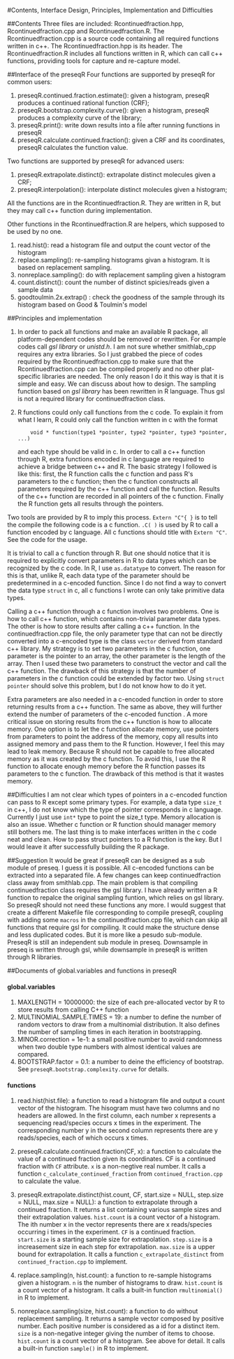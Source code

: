 #Contents, Interface Design, Principles, Implementation and  Difficulties

##Contents
Three files are included: Rcontinuedfraction.hpp, Rcontinuedfraction.cpp and 
Rcontinuedfraction.R. The Rcontinuedfraction.cpp is a source code containing 
all required functions written in c++. The Rcontinuedfraction.hpp is its 
header. The Rcontinuedfraction.R includes all functions written in R, which 
can call c++ functions, providing tools for capture and re-capture model.

##Interface of the preseqR
Four functions are supported by preseqR for common users:

  1.  preseqR.continued.fraction.estimate(): given a histogram, preseqR produces 
	  a continued rational function (CRF);
  2.  preseqR.bootstrap.complexity.curve(): given a histogram, preseqR produces
	  a complexity curve of the library;
  3.  preseqR.print(): write down results into a file after running functions
	  in preseqR
  4.  preseqR.calculate.continued.fraction(): given a CRF and its coordinates, 
      preseqR calculates the function value.

Two functions are supported by preseqR for advanced users:

  1.  preseqR.extrapolate.distinct(): extrapolate distinct molecules given a CRF;
  2.  preseqR.interpolation(): interpolate distinct molecules given a histogram;

All the functions are in the Rcontinuedfraction.R. They are written in R, but they 
may call c++ function during implementation.

Other functions in the Rcontinuedfraction.R are helpers, which supposed to be 
used by no one.

  1.  read.hist(): read a histogram file and output the count vector of 
	  the histogram
  2.  replace.sampling(): re-sampling histograms givan a histogram. It is based
	  on replacement sampling. 
  3.  nonreplace.sampling(): do with replacement sampling given a histogram
  4.  count.distinct(): count the number of distinct spicies/reads given
	  a sample data
  5.  goodtoulmin.2x.extrap() : check the goodness of the sample through its 
	  histogram based on Good & Toulmin's model

##Principles and implementation

1.	In order to pack all functions and make an available R package, all 
	platform-dependent codes should be removed or rewritten. For example codes call 
	*gsl library* or *unistd.h*. I am not sure whether smithlab_cpp requires any extra 
	libraries. So I just grabbed the piece of codes required by the
	Rcontinuedfraction.cpp to make sure that the Rcontinuedfraction.cpp can be 
	compiled properly and no other plat-specific libraries are needed. The only reason
	I do it this way is that it is simple and easy. We can discuss about how to 
	design. The sampling function based on *gsl library* has been rewritten in R 
	language. Thus gsl is not a required library for continuedfraction class.

2.	R functions could only call functions from the c code. To explain it from 
	what I learn, R could only call the function written in c with the format
	```
		void * function(type1 *pointer, type2 *pointer, type3 *pointer, ...)
	```
	and each type should be valid in c. In order to call a c++ function through R, 
	extra functions encoded in c language are required to achieve a bridge between
	c++ and R. The basic strategy I followed is like this: first, the R function calls
	the c function and pass R's parameters to the c function; then the c function 
	constructs all parameters required by the c++ function and call the function. 
	Results of the c++ function are recorded in all pointers of the c function. 
	Finally the R function gets all results through the pointers. 

Two tools are provided by R to imply this process. ```Extern "C"{ }``` is to
tell the compile the following code is a c function. ```.C( )``` is used by R
to call a function encoded by c language. All c functions should title with 
```Extern "C"```. See the code for the usage. 

It is trivial to call a c function through R. But one should notice that it is 
required to explicitly convert parameters in R to data types which can be 
recognized by the c code. In R, I use ```as.datatype``` to convert. The reason
for this is that, unlike R, each data type of the parameter should be 
predetermined in a c-encoded function. Since I do not find a way to convert 
the data type `struct` in c, all c functions I wrote can only take primitive 
data types.

Calling a c++ function through a c function involves two problems. One is how to
call c++ function, which contains non-trivial parameter data types. The other is
how to store results after calling a c++ function. In the continuedfraction.cpp
file, the only parameter type that can not be directly converted into a c-encoded 
type is the class ```vector``` derived from standard c++ library. My strategy is 
to set two parameters in the c function, one parameter is the pointer to an 
array, the other parameter is the length of the array. Then I used these two 
parameters to construct the vector and call the c++ function. The drawback of 
this strategy is that the number of parameters in the c function could be 
extended by factor two. Using ```struct pointer``` should solve this problem, but
I do not know how to do it yet. 

Extra parameters are also needed in a c-encoded function in order to store 
returning results from a c++ function. The same as above, they will further 
extend the number of parameters of the c-encoded function . A more critical 
issue on storing results from the c++ function is how to allocate memory. One
option is to let the c function allocate memory, use pointers from parameters to
point the address of the memory, copy all results into assigned memory and pass
them to the R function. However, I feel this may lead to leak memory. Because R
should not be capable to free allocated memory as it was created by the c 
function. To avoid this, I use the R function to allocate enough memory before 
the R function passes its parameters to the c function. The drawback of this 
method is that it wastes memory.

##Difficulties
I am not clear which types of pointers in a c-encoded function can pass to R 
except some primary types. For example, a data type `size_t` in c++, I do not 
know which the type of pointer corresponds in c language. Currently I just use
`int*` type to point the size_t type. Memory allocation is also an issue. 
Whether c function or R function should manager memory still bothers me. The last
thing is to make interfaces written in the c code neat and clean. How to pass 
struct pointers to a R function is the key. But I would leave it after 
successfully building the R package. 

##Suggestion
It would be great if preseqR can be designed as a sub module of preseq. I guess 
it is possible. All c-encoded functions can be extracted into a separated file. 
A few changes can keep continuedfraction class away from smithlab.cpp. The main 
problem is that compiling continuedfraction class requires the gsl library. I
have already written a R function to repalce the original sampling funtion, 
which relies on gsl library. So preseqR should not need these functions any more.
I would suggest that create a different Makefile file corresponding to compile 
preseqR, coupling with adding some `macros` in the continuedfraction.cpp file, 
which can skip all functions that require gsl for compiling. It could make the 
structure dense and less duplicated codes. But it is more like a pesudo 
sub-module. PreseqR is still an independent sub module in preseq. 
Downsample in preseq is written through gsl, while downsample in preseqR is 
written through R libraries. 

##Documents of global.variables and functions in preseqR

#### global.variables

  1.  MAXLENGTH = 10000000: the size of each pre-allocated vector by R to store
      results from calling C++ function
  2.  MULTINOMIAL.SAMPLE.TIMES = 19: a number to define the number of random
      vectors to draw from a multinomial distribution. It also defines the number
	  of sampling times in each iteration in bootstrapping. 
  3.  MINOR.correction = 1e-1: a small positive number to avoid randomness when
      two double type numbers with almost identical values are compared.
  4.  BOOTSTRAP.factor = 0.1: a number to deine the efficiency of bootstrap. See
      `preseqR.bootstrap.complexity.curve` for details.

#### functions

  1.  read.hist(hist.file): a function to read a histogram file and output a 
	  count vector of the histogram. The hisogram must have two columns and no 
	  headers are allowed. In the first column, each number x represents a 
	  sequencing read/species occurs x times in the experiment. The corresponding
	  number y in the second column represents there are y reads/species, each 
	  of which occurs x times.
  2.  preseqR.calculate.continued.fraction(CF, x): a function to calculate the
	  value of a continued fraction given its coordinates. CF is a continued
	  fraction with `CF` attribute. `x` is a non-negtive real number. It calls 
	  a function ```c_calculate_continued_fraction``` from `continued_fraction.cpp`
	  to calculate the value.
  3.  preseqR.extrapolate.distinct(hist.count, CF, start.size = NULL, step.size = NULL, 
	  max.size = NULL): a function to extrapolate through a continued fraction.
	  It returns a list containing various sample sizes and their extrapolation 
	  values. `hist.count` is a count vector of a histogram. The ith number x in
      the vector represents there are x reads/species occurring i times in the 
	  experiment. `CF` is a continued fraction. `start.size` is a starting 
	  sample size for extrapolation. `step.size` is a increasement size in each 
	  step for extrapolation. `max.size` is a upper bound for extrapolation. It
	  calls a function `c_extrapolate_distinct` from `continued_fraction.cpp` to
	  implement.
  4.  replace.sampling(n, hist.count): a function to re-sample histograms given 
	  a histogram. `n` is the number of histograms to draw. `hist.count` is a 
	  count vector of a histogram. It calls a built-in function `rmultinomial()`
	  in R to implement.

  5.  nonreplace.sampling(size, hist.count): a function to do without replacement 
	  sampling. It returns a sample vector composed by positive number. Each 
	  positive number is considered as a id for a distinct item. `size` is a 
	  non-negative integer giving the number of items to choose. `hist.count` is
      a count vector of a histogram. See above for detail. It calls a built-in 
	  function `sample()` in R to implement.
